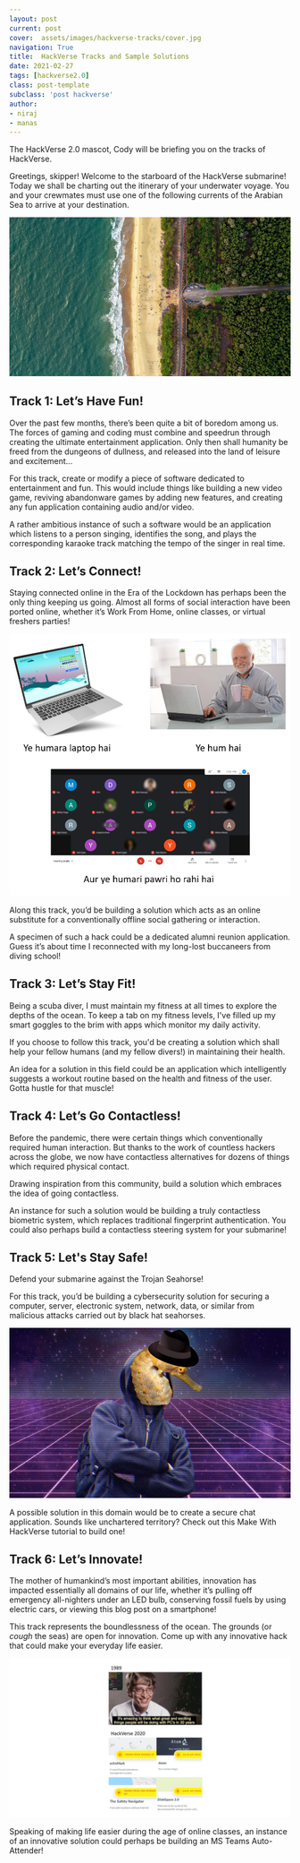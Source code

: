 ```yaml
---
layout: post
current: post
cover:  assets/images/hackverse-tracks/cover.jpg
navigation: True
title:  HackVerse Tracks and Sample Solutions
date: 2021-02-27
tags: [hackverse2.0]
class: post-template
subclass: 'post hackverse'
author: 
- niraj
- manas
---
```


The HackVerse 2.0 mascot, Cody will be briefing you on the tracks of HackVerse.

Greetings, skipper! Welcome to the starboard of the HackVerse submarine! Today we shall be charting out the itinerary of your underwater voyage. You and your crewmates must use one of the following currents of the Arabian Sea to arrive at your destination.

![nitk beach](assets/images/hackverse-tracks/1.jpg)

## Track 1: Let’s Have Fun!

Over the past few months, there’s been quite a bit of boredom among us. The forces of gaming and coding must combine and speedrun through creating the ultimate entertainment application. Only then shall humanity be freed from the dungeons of dullness, and released into the land of leisure and excitement...

For this track, create or modify a piece of software dedicated to entertainment and fun. This would include things like building a new video game, reviving abandonware games by adding new features, and creating any fun application containing audio and/or video.

A rather ambitious instance of such a software would be an application which listens to a person singing, identifies the song, and plays the corresponding karaoke track matching the tempo of the singer in real time.

## Track 2: Let’s Connect!

Staying connected online in the Era of the Lockdown has perhaps been the only thing keeping us going. Almost all forms of social interaction have been ported online, whether it’s Work From Home, online classes, or virtual freshers parties!

![lets connect pawri meme](assets/images/hackverse-tracks/2.jpg)

Along this track, you’d be building a solution which acts as an online substitute for a conventionally offline social gathering or interaction.

A specimen of such a hack could be a dedicated alumni reunion application. Guess it’s about time I reconnected with my long-lost buccaneers from diving school!

## Track 3: Let’s Stay Fit!

Being a scuba diver, I must maintain my fitness at all times to explore the depths of the ocean. To keep a tab on my fitness levels, I've filled up my smart goggles to the brim with apps which monitor my daily activity.

If you choose to follow this track, you'd be creating a solution which shall help your fellow humans (and my fellow divers!) in maintaining their health.

An idea for a solution in this field could be an application which intelligently suggests a workout routine based on the health and fitness of the user. Gotta hustle for that muscle!

## Track 4: Let’s Go Contactless!

Before the pandemic, there were certain things which conventionally required human interaction. But thanks to the work of countless hackers across the globe, we now have contactless alternatives for dozens of things which required physical contact.

Drawing inspiration from this community, build a solution which embraces the idea of going contactless.

An instance for such a solution would be building a truly contactless biometric system, which replaces traditional fingerprint authentication. You could also perhaps build a contactless steering system for your submarine!

## Track 5: Let's Stay Safe!

Defend your submarine against the Trojan Seahorse!

For this track, you’d be building a cybersecurity solution for securing a computer, server, electronic system, network, data, or similar from malicious attacks carried out by black hat seahorses.

![hackerman meme](assets/images/hackverse-tracks/3.jpg)

A possible solution in this domain would be to create a secure chat application. Sounds like unchartered territory? Check out this Make With HackVerse tutorial to build one!

## Track 6: Let’s Innovate!

The mother of humankind’s most important abilities, innovation has impacted essentially all domains of our life, whether it’s pulling off emergency all-nighters under an LED bulb, conserving fossil fuels by using electric cars, or viewing this blog post on a smartphone! 

This track represents the boundlessness of the ocean. The grounds (or *cough* the seas) are open for innovation. Come up with any innovative hack that could make your everyday life easier.

![bill gates meme](assets/images/hackverse-tracks/4.jpg)

Speaking of making life easier during the age of online classes, an instance of an innovative solution could perhaps be building an MS Teams Auto-Attender!
